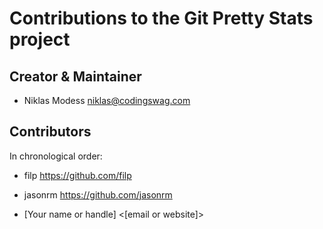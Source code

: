 # Contributions to the Git Pretty Stats project

## Creator & Maintainer

* Niklas Modess <niklas@codingswag.com>

## Contributors

In chronological order:

* filp <https://github.com/filp>

* jasonrm <https://github.com/jasonrm>

* [Your name or handle] <[email or website]>

